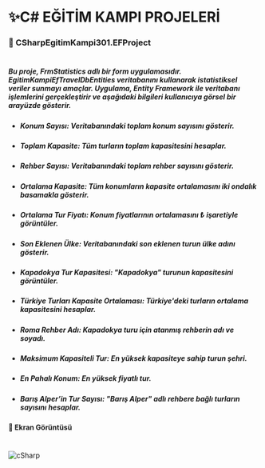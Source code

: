 # ✨C# EĞİTİM KAMPI PROJELERİ

### 📍 CSharpEgitimKampi301.EFProject
#
##### Bu proje, FrmStatistics adlı bir form uygulamasıdır. EgitimKampiEfTravelDbEntities veritabanını kullanarak istatistiksel veriler sunmayı amaçlar. Uygulama, Entity Framework ile veritabanı işlemlerini gerçekleştirir ve aşağıdaki bilgileri kullanıcıya görsel bir arayüzde gösterir.


+ ##### Konum Sayısı: Veritabanındaki toplam konum sayısını gösterir.
+ ##### Toplam Kapasite: Tüm turların toplam kapasitesini hesaplar.
+ ##### Rehber Sayısı: Veritabanındaki toplam rehber sayısını gösterir.
+ ##### Ortalama Kapasite: Tüm konumların kapasite ortalamasını iki ondalık basamakla gösterir.
+ ##### Ortalama Tur Fiyatı: Konum fiyatlarının ortalamasını ₺ işaretiyle görüntüler.
+ ##### Son Eklenen Ülke: Veritabanındaki son eklenen turun ülke adını gösterir.
+ ##### Kapadokya Tur Kapasitesi: "Kapadokya" turunun kapasitesini görüntüler.
+ ##### Türkiye Turları Kapasite Ortalaması: Türkiye'deki turların ortalama kapasitesini hesaplar.
+ ##### Roma Rehber Adı: Kapadokya turu için atanmış rehberin adı ve soyadı.
+ ##### Maksimum Kapasiteli Tur: En yüksek kapasiteye sahip turun şehri.
+ ##### En Pahalı Konum: En yüksek fiyatlı tur.
+ ##### Barış Alper’in Tur Sayısı: "Barış Alper" adlı rehbere bağlı turların sayısını hesaplar.


#### 📍 Ekran Görüntüsü

#

![cSharp](https://github.com/user-attachments/assets/95b73c8f-16fc-4df5-9db0-74f72895e5d9)
